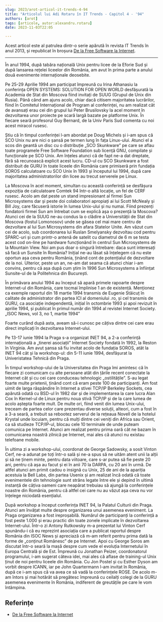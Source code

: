 ```yaml
---
slug: 2023/arot-articol-it-trends-4-94
title: "Articolul lui Adi Rotaru în IT Trends - Capitol 4 - '94"
authors: [arot]
tags: [articole, autor:alexandru.rotaru]
date: 2023-11-03T22:05

---
```


Acest articol este al patrulea dintr-o serie apărută în revista IT Trends
în anul 2013, și republicat în broșura
[De la Free Software la Internet](https://cronica-it.github.io/arhiva/assets/2013/arot-brosura-a5-tipar.pdf).

<!-- truncate -->

---

În anul 1994, după tabăra națională Unix pentru licee de la Eforie Sud
și după lansarea rețelei liceelor din România, am avut în prima parte a anului două evenimente internaționale deosebite.

Pe 25-29 Aprilie 1994 am participat împreună cu Irina Athanasiu la conferința OPEN SYSTEMS: SOLUTION FOR OPEN WORLD desfășurată la Academia de Stat din Moscova fiind invitați de SUUG (Grupul de Unix din Rusia). Până când am ajuns acolo, chiar dacă citisem majoritatea lucrărilor, fiind în Comitetul Internațional de Program al conferinței, nu am realizat cât de avansați erau cei din grupul lui Peter Brusilovsky la acel moment în dezvoltarea unor proiecte pe scară largă bazate pe platforme Unix. În fiecare seară profesorul Guy Bernard, de la Univ Paris Sud comenta cu noi acest miracol rusesc.

Știu că în timpul conferinței l-am abordat pe Doug Michels și i-am spus că SCO Unix nu
are nici o șansă pe termen lung în fața Linux-ului. Atunci el a scos din geantă un disc cu o distribuție „SCO Skunkware” pe care se aflau toate programele Free Software Foundation sub licență GNU, compilate și funcționale pe SCO Unix. Am înțeles atunci că de fapt ne-a dat dreptate, fără să recunoască explicit acest lucru. CD-ul cu SCO Skunkware a fost distribuit de GURU în toate liceele din România care primiseră prin fundația SOROS calculatoare cu SCO Unix în 1993 și începutul lui 1994, după care majoritatea administratorilor din licee au trecut serverele pe Linux.

La Moscova în acel moment, simultan cu această conferință se desfășura expoziția de calculatoare Comtek 94 într-o altă locație, un fel de CERF rusesc. Acolo am dat peste un
stand impresionant al firmei Sun Microsystems dar și peste doi colaboratori apropiați ai lui Scott McNealy și Bill Joy, care făcuseră istorie în lumea Unix-ului și nu numai. Fiind prezenți fondatorii firmei Sun am întrebat cum se explică așa o prezență la Moscova? Atunci cei de la SUUG ne-au condus la o clădire a Universității de Stat din Moscova (fostul Lomonosov) unde se găsea cel mai mare centru de dezvoltare al lui Sun Microsystems din afara Statelor Unite. Am văzut cum cei de acolo, sub coordonarea lui Ruslan Smelyansky dezvoltau cod pentru SPARC-uri și cum printr-o antenă de satelit cu diametrul de 6 m se testa acest cod on-line pe hardware funcționând în centrul Sun Microsystems de la Mountain View. Noi am pus doar o singură întrebare: daca sunt interesați să facă un Sunsite în România? Inițial ne-au lăsat să înțelegem că nu este oportun așa ceva pentru România, ținând cont de potențialul de dezvoltare de la noi. Ulterior, peste un an, ne-am dat seama că atunci chiar i-am convins, pentru că așa după cum știm în 1996 Sun Microsystems a înființat Sunsite-ul de la Politehnica din București.

În primăvara anului 1994 au început să apară primele rapoarte despre Internet-ul din România, care tocmai împlinise 1 an de existență. Menționez ca exemple raportul din 18 martie 1994 transmis de Eugenie Stăicuț în calitate de administrator din partea ICI al domeniului .ro, și cel transmis de GURU, ca asociație independentă, inițial în octombrie 1993 și apoi revizuit în aprilie 1994, și publicat în primul număr din 1994 al revistei Internet Society. „ISOC News, vol 3, no 1, martie 1994”

Foarte curând după asta, aveam să-i cunosc pe câțiva dintre cei care erau direct implicați în dezvoltarea Internet-ului.

Pe 13-17 iunie 1994 la Praga s-a organizat INET 94, a 2-a conferință internațională a „tinerei asociații” Internet Society fondată în 1992, la Reston în Virginia. Am avut șansa să fiu invitat acolo de fundația SOROS, atât la INET 94 cât și la workshop-ul: din 5-11 iunie 1994, desfășurat la Univeristatea Tehnică din Praga.

În timpul workshop-ului de la Universitatea din Praga îmi amintesc că în fiecare zi comunicam cu alte persoane atât din țările recent conectate la Internet cât și cu cei care conduceau tehnologic „ostilitățile”. S-au legat foarte multe prietenii, ținând cont că eram peste 100 de participanți. Am fost uimit de larga răspândire în Internet a stivei TCP/IP Berkeley Sockets, cea apărută odată cu BSD-ul în 1982 dar și de implementarea la care lucra Alan Cox în Kernel-ul de Linux pentru noua stivă TCP/IP și de la care lumea de acolo aștepta foarte mult. De multe ori, fiind venit din lumea Unix-ului, treceam de partea celor care prezentau diverse soluții, alteori, cum a fost în a 3-a seară, a trebuit sa rebootez serverul de la rețeaua Novell de la hotelul Krystal unde locuiam, pentru că mulți dintre cei veniți din Africa sau Orient, ca să studieze TCP/IP-ul, blocau cele 10 terminale de unde puteam comunica pe Internet. Atunci am realizat pentru prima oară cât ne bazam în comunicarea noastră zilnică pe Internet, mai ales că atunci nu existau telefoane mobile.

În ultima zi a workshop-ului, coordonat de George Sadowsky, a sosit Vinton Cerf, ne-a adunat pe toți într-o sală și ne-a spus să ne uităm atent unii la alții și să ne ținem minte, pentru data viitoare, care s-ar putea să fie peste 20 ani, pentru că așa au facut și ei în anii 70 la DARPA, cu 20 ani în urmă. De altfel atunci am primit cadou o insignă cu
Unix, 25 de ani de la apariția acestuia la Bell Labs, din partea Usenix și am realizat încă odată că toate evenimentele din tehnologie sunt strâns legate între ele și depind în ultimă instanță de câțiva oameni care neapărat trebuiau să ajungă la conferințele noastre din România, pentru că altfel cei care nu au văzut așa ceva nu vor înțelege niciodată esențialul.

Dupã workshop a început conferința INET 94, la Palatul Culturii din Praga. Atunci am învățat multe despre organizarea unui asemenea eveniment. La Praga organizarea a fost ireproșabilă. Numărul de participanți la conferință a fost peste 1.000 și erau practic din toate zonele implicate în dezvoltarea Internet-ului. Într-o zi Antony Rutkowsky m-a prezentat lui Vinton Cerf spunându-i că eu reprezint asociația care a publicat raportul
despre România din ISOC News și apreciază că m-am referit pentru prima dată la forme de „conținut Românesc” de pe Internet. Apoi cu George Soros am discutat într-o seară la masă despre cum vede el evoluția Internetului în Europa Centrală și de Est. Împreună cu Jonathan Peizer, coordonatorul programului, i-am sugerat câteva idei, mai ales că aflase de training-ul Unix ținut de noi pentru liceele din România. Cu Jon Postel și cu Esther Dyson am vorbit despre ICANN, iar pe John Quartermann l-am invitat în România, după ce i-am spus că va avea ce să vadă la conferințele ROSE. De acolo m-am întors și mai hotărât să pregătesc împreună cu ceilalți colegi de la GURU asemenea evenimente în România, indiferent de greutățile pe care le vom întâmpina.

## Referințe

- [De la Free Software la Internet](https://cronica-it.github.io/arhiva/assets/2013/arot-brosura-a5-tipar.pdf)

